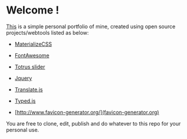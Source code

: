 # Welcome !

[This](http://meruc.com/) is a simple personal portfolio of mine, created using open source projects/webtools listed as below:


- [MaterializeCSS](http://materializecss.com/)
- [FontAwesome](http://fontawesome.io/)
- [Totrus slider](http://tosrus.frebsite.nl/)
- [Jquery](http://jquery.com/)
- [Translate.js](http://www.openxrest.com/translatejs/)
- [Typed.js](http://www.mattboldt.com/demos/typed-js/)

- [http://www.favicon-generator.org/](favicon-generator.org)


You are free to clone, edit, publish and do whatever to this repo for your personal use.